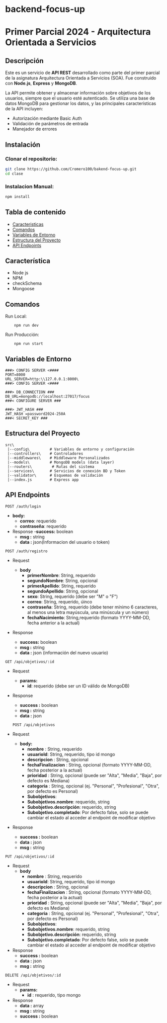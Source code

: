 # backend-focus-up

# Primer Parcial 2024 - Arquitectura Orientada a Servicios

## Descripción

Este es un servicio de **API REST** desarrollado como parte del primer parcial de la asignatura Arquitectura Orientada a Servicios (SOA). Fue construido con **Node.js**, **Express** y **MongoDB**. 

La API permite obtener y almacenar información sobre objetivos de los usuarios, siempre que el usuario esté autenticado. Se utiliza una base de datos MongoDB para gestionar los datos, y las principales características de la API incluyen:

- Autorización mediante Basic Auth
- Validación de parámetros de entrada
- Manejador de errores

## Instalación

### Clonar el repositorio:

```bash
git clone https://github.com/Cromero100/bakend-focus-up.git
cd clase
```
### Instalacion Manual:

```bash
npm install
```
## Tabla de contenido

- [Caracteristicas](#Caracteristicas)
- [Comandos](#Comandos)
- [Variables de Entorno](#Variables-de-Entorno)
- [Estructura del Proyecto](#Estructura-del-Proyecto)
- [API Endpoints](#API-Endpoints)


## Característica
- Node js
- NPM
- checkSchema
- Mongoose

## Comandos
Run Local:
```
    npm run dev
```
Run Producción:
```
    npm run start
```

## Variables de Entorno
```
###> CONFIG SERVER <####
PORT=8000
URL_SERVER=http:\\127.0.0.1:8000\
###> CONFIG SERVER <####

###> DB_CONNECTION ### 
DB_URL=mongodb://localhost:27017/focus
###< CONFIGURE SERVER ###

###> JWT_HASH ###
JWT_HASH =password2024-250A
###< SECRET_KEY ###
```
## Estructura del Proyecto

```
src\
 |--config\         # Variables de entorno y configuración 
 |--controllers\    # Controladores 
 |--middlewares\    # Middleware Personalizados
 |--models\         # MongoDB models (data layer) 
 |--routers\         # Rutas del sistema
 |--services\       # Servicios de conexión BD y Token 
 |--validator\      # Esquemas de validación
 |--index.js        # Express app
```

## API Endpoints
<code>POST /auth/login</code>
- **body:** 
    - **correo**:  requerido
    - **contraseña**: requerido
- Response
    -**success:** boolean   
    - **msg :** string
    - **data :** json(Informacion del usuario o token)

<code>POST /auth/registro</code>
- Request
    - **body**
      - **primerNombre**: String, requerido
      - **segundoNombre**: String, opcional
      - **primerApellido**:  String, requerido
      - **segundoApellido**: String, opcional
      - **sexo**: String, requerido  (debe ser "M" o "F")
      - **correo**:  String, requerido, úinco
      - **contraseña**: String, requerido (debe tener mínimo 6 caracteres, al menos una letra mayúscula, una minúscula y un número)
      - **fechaNacimiento**: String,requerido (formato YYYY-MM-DD, fecha anterior a la actual)


        
        
- Response
    - **success:** boolean   
    - **msg :** string
    - **data :** json (información del nuevo usuario)
 

<code>GET /api/objetivos/:id</code> 
- Request
    - **params:**
        - **id**: requerido (debe ser un ID válido de MongoDB)
- Response
    - **success :** boolean
    - **msg :** string
    - **data :** json
 
  <code>POST /api/objetivos</code>
- Request
    - **body:**
        - **nombre** :  String, requerido
        - **usuarioId**: String, requerido, tipo id mongo
        - **descripcion** : String, opcional
        - **fechaFinalizacion** : String, opcional (formato YYYY-MM-DD, fecha posterior a la actual)
        - **prioridad** : String, opcional (puede ser "Alta", "Media", "Baja", por defecto es Mediana)
        - **categoria** : String, opcional (ej. "Personal", "Profesional", "Otra", por defecto es Personal)
        - **Subobjetivos**:
        - **Subobjetivos.nombre**: requerido, string
        - **Subobjetivo.descripción**: requerido, string
        - **Subobjetivo.completado**: Por defecto false, solo se puede cambiar el estado al acceder al endpoint de modificar objetivo
- Response
    - **success :** boolean
    - **data :** json
    - **msg :** string 

<code>PUT /api/objetivos/:id</code>
- Request
    - **body**
        - **nombre** :  String, requerido
        - **usuarioId**: String, requerido, tipo id mongo
        - **descripcion** : String, opcional
        - **fechaFinalizacion** : String, opcional (formato YYYY-MM-DD, fecha posterior a la actual)
        - **prioridad** : String, opcional (puede ser "Alta", "Media", "Baja", por defecto es Mediana)
        - **categoria** : String, opcional (ej. "Personal", "Profesional", "Otra", por defecto es Personal)
        - **Subobjetivos**:
        - **Subobjetivos.nombre**: requerido, string
        - **Subobjetivo.descripción**: requerido, string
        - **Subobjetivo.completado**: Por defecto false, solo se puede cambiar el estado al acceder al endpoint         de modificar objetivo
- Response
    - **success :** boolean
    - **data :** json
    - **msg :** string 

<code>DELETE /api/objetivos/:id</code> 
- Request
    - **params:**
        - **id** : requerido, tipo mongo
- Response
    - **data :** array
    - **msg :** string 
    - **success :** boolean


